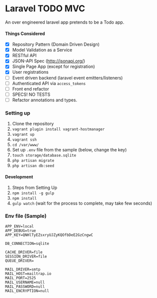 # Laravel TODO MVC

An over engineered laravel app pretends to be a Todo app.

#### Things Considered

- [x] Repository Pattern (Domain Driven Design)
- [x] Model Validation as a Service
- [x] RESTful API
- [x] JSON-API Spec (http://jsonapi.org/)
- [x] Single Page App (except for registration)
- [x] User registrations
- [ ] Event driven backend (laravel event emitters/listeners)
- [ ] Authenticated API via `access_tokens`
- [ ] Front end refactor
- [ ] SPECS! NO TESTS
- [ ] Refactor annotations and types.

### Setting up
1. Clone the repository
1. `vagrant plugin install vagrant-hostmanager`
1. `vagrant up`
1. `vagrant ssh`
1. `cd /var/www/`
1. Set up `.env` file from the sample (below, change the key)
1. `touch storage/database.sqlite`
1. `php artisan migrate`
1. `php artisan db:seed`

#### Development
1. Steps from Setting Up
1. `npm install -g gulp`
1. `npm install`
1. `gulp watch` (wait for the process to complete, may take few seconds)

### Env file (Sample)

```
APP_ENV=local
APP_DEBUG=true
APP_KEY=QNHlTyEZsxryUJZyKQOfbDeE2GzCngwC

DB_CONNECTION=sqlite

CACHE_DRIVER=file
SESSION_DRIVER=file
QUEUE_DRIVER=

MAIL_DRIVER=smtp
MAIL_HOST=mailtrap.io
MAIL_PORT=2525
MAIL_USERNAME=null
MAIL_PASSWORD=null
MAIL_ENCRYPTION=null
```
